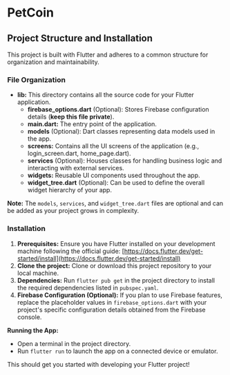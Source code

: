 # PetCoin

## Project Structure and Installation

This project is built with Flutter and adheres to a common structure for organization and maintainability.

### File Organization

* **lib:** This directory contains all the source code for your Flutter application.
    * **firebase_options.dart** (Optional): Stores Firebase configuration details (**keep this file private**).
    * **main.dart:** The entry point of the application.
    * **models** (Optional): Dart classes representing data models used in the app.
    * **screens:** Contains all the UI screens of the application (e.g., login_screen.dart, home_page.dart).
    * **services** (Optional): Houses classes for handling business logic and interacting with external services.
    * **widgets:** Reusable UI components used throughout the app.
    * **widget_tree.dart** (Optional): Can be used to define the overall widget hierarchy of your app.

**Note:** The `models`, `services`, and `widget_tree.dart` files are optional and can be added as your project grows in complexity.

### Installation

1. **Prerequisites:** Ensure you have Flutter installed on your development machine following the official guide: [https://docs.flutter.dev/get-started/install](https://docs.flutter.dev/get-started/install)
2. **Clone the project:** Clone or download this project repository to your local machine.
3. **Dependencies:** Run `flutter pub get` in the project directory to install the required dependencies listed in `pubspec.yaml`.
4. **Firebase Configuration (Optional):** If you plan to use Firebase features, replace the placeholder values in `firebase_options.dart` with your project's specific configuration details obtained from the Firebase console.

**Running the App:**

* Open a terminal in the project directory.
* Run `flutter run` to launch the app on a connected device or emulator.


This should get you started with developing your Flutter project!